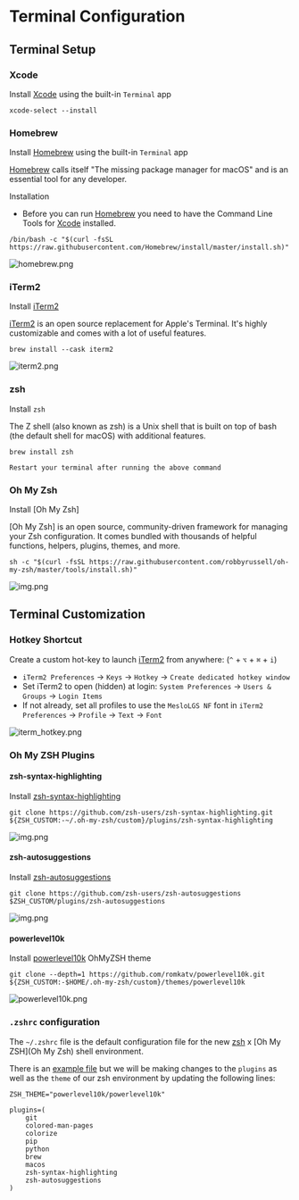 # Terminal Configuration

## Terminal Setup

### Xcode

Install [Xcode] using the built-in `Terminal` app

```shell
xcode-select --install
```

### Homebrew

Install [Homebrew] using the built-in `Terminal` app

[Homebrew] calls itself "The missing package manager for macOS" and is an essential tool for
any developer.

Installation

- Before you can run [Homebrew] you need to have the Command Line Tools for [Xcode](Xcode)
  installed.

```shell
/bin/bash -c "$(curl -fsSL https://raw.githubusercontent.com/Homebrew/install/master/install.sh)"
```

![homebrew.png](_static/homebrew.png)

### iTerm2

Install [iTerm2]

[iTerm2] is an open source replacement for Apple's Terminal. It's highly customizable and comes
with a lot of useful features.

```shell
brew install --cask iterm2
```

![iterm2.png](_static/iterm2.png)

### zsh

Install `zsh`

The Z shell (also known as zsh) is a Unix shell that is built on top of bash (the default shell
for macOS) with additional features.

```shell
brew install zsh
```

```{note}
Restart your terminal after running the above command
```

### Oh My Zsh

Install [Oh My Zsh]

[Oh My Zsh] is an open source, community-driven framework for managing your Zsh configuration.
It comes bundled with  thousands of helpful functions, helpers, plugins, themes, and more.

 ```shell
 sh -c "$(curl -fsSL https://raw.githubusercontent.com/robbyrussell/oh-my-zsh/master/tools/install.sh)"
 ```

![img.png](_static/oh_my_zsh.png)

## Terminal Customization

### Hotkey Shortcut

Create a custom hot-key to launch [iTerm2] from
anywhere: (`^` + `⌥` + `⌘` + `i`)

- `iTerm2 Preferences` -> `Keys` -> `Hotkey` -> `Create dedicated hotkey window`
- Set iTerm2 to open (hidden) at login: `System Preferences` -> `Users & Groups`
  -> `Login Items`
- If not already, set all profiles to use the `MesloLGS NF` font
  in `iTerm2 Preferences` -> `Profile` -> `Text` -> `Font`

![iterm_hotkey.png](_static/iterm_hotkey.png)

### Oh My ZSH Plugins

#### zsh-syntax-highlighting

Install [zsh-syntax-highlighting]

```shell
git clone https://github.com/zsh-users/zsh-syntax-highlighting.git ${ZSH_CUSTOM:-~/.oh-my-zsh/custom}/plugins/zsh-syntax-highlighting
```

![img.png](_static/zsh_syntax_highlighting.png)

#### zsh-autosuggestions

Install [zsh-autosuggestions]

```shell
git clone https://github.com/zsh-users/zsh-autosuggestions $ZSH_CUSTOM/plugins/zsh-autosuggestions
```

![img.png](_static/zsh_autosuggestions.png)

#### powerlevel10k

Install [powerlevel10k] OhMyZSH theme

```shell
git clone --depth=1 https://github.com/romkatv/powerlevel10k.git ${ZSH_CUSTOM:-$HOME/.oh-my-zsh/custom}/themes/powerlevel10k
```

![powerlevel10k.png](_static/powerlevel10k.png)

### `.zshrc` configuration

The `~/.zshrc` file is the default configuration file for the new [zsh](#zsh) x [Oh My ZSH](Oh My Zsh)
shell environment.

There is an [example file](dot_files/zshrc.txt) but we will be making changes
to the `plugins` as well as the `theme` of our zsh environment by updating the
following lines:

```shell
ZSH_THEME="powerlevel10k/powerlevel10k"
```

```shell
plugins=(
    git
    colored-man-pages
    colorize
    pip
    python
    brew
    macos
    zsh-syntax-highlighting
    zsh-autosuggestions
)
```

[Xcode]: https://sourabhbajaj.com/mac-setup/Xcode/
[Homebrew]: https://brew.sh/
[iTerm2]: https://www.iterm2.com/
[OhMyZsh]: https://github.com/robbyrussell/oh-my-zsh
[zsh-syntax-highlighting]: https://github.com/zsh-users/zsh-syntax-highlighting
[zsh-autosuggestions]: https://github.com/zsh-users/zsh-autosuggestions
[powerlevel10k]: https://github.com/romkatv/powerlevel10k
